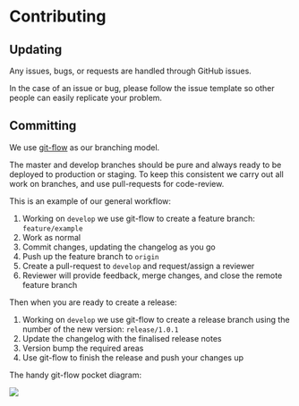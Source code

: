 # Contributing

## Updating

Any issues, bugs, or requests are handled through GitHub issues.

In the case of an issue or bug, please follow the issue template so other people can easily replicate your problem.

## Committing

We use [git-flow](http://danielkummer.github.io/git-flow-cheatsheet/) as our branching model.

The master and develop branches should be pure and always ready to be deployed to production or staging. To keep this consistent we carry out all work on branches, and use pull-requests for code-review.

This is an example of our general workflow:

1. Working on `develop` we use git-flow to create a feature branch: `feature/example`
2. Work as normal
3. Commit changes, updating the changelog as you go
4. Push up the feature branch to `origin`
5. Create a pull-request to `develop` and request/assign a reviewer
6. Reviewer will provide feedback, merge changes, and close the remote feature branch

Then when you are ready to create a release:

1. Working on `develop` we use git-flow to create a release branch using the number of the new version: `release/1.0.1`
2. Update the changelog with the finalised release notes
3. Version bump the required areas
4. Use git-flow to finish the release and push your changes up

The handy git-flow pocket diagram:

![](https://datasift.github.io/gitflow/GitFlowMasterBranch.png)
